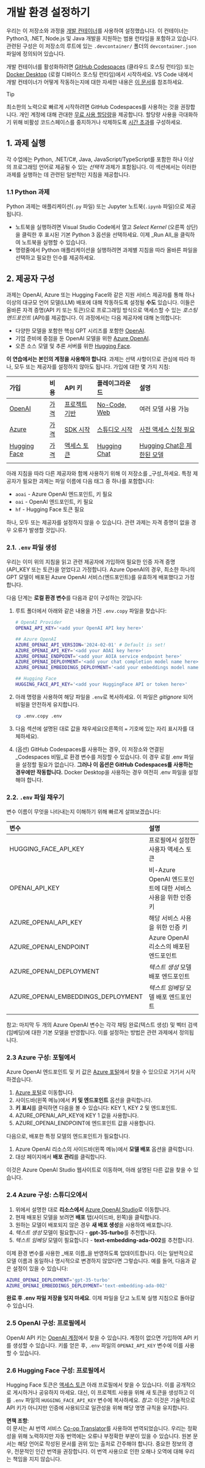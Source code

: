 <!--
CO_OP_TRANSLATOR_METADATA:
{
  "original_hash": "f12faf55ab620aef9f6761679b7ac68b",
  "translation_date": "2025-05-19T09:03:23+00:00",
  "source_file": "00-course-setup/SETUP.md",
  "language_code": "ko"
}
-->
# 개발 환경 설정하기

우리는 이 저장소와 과정을 [개발 컨테이너](https://containers.dev?WT.mc_id=academic-105485-koreyst)를 사용하여 설정했습니다. 이 컨테이너는 Python3, .NET, Node.js 및 Java 개발을 지원하는 범용 런타임을 포함하고 있습니다. 관련된 구성은 이 저장소의 루트에 있는 `.devcontainer/` 폴더의 `devcontainer.json` 파일에 정의되어 있습니다.

개발 컨테이너를 활성화하려면 [GitHub Codespaces](https://docs.github.com/en/codespaces/overview?WT.mc_id=academic-105485-koreyst) (클라우드 호스팅 런타임) 또는 [Docker Desktop](https://docs.docker.com/desktop/?WT.mc_id=academic-105485-koreyst) (로컬 디바이스 호스팅 런타임)에서 시작하세요. VS Code 내에서 개발 컨테이너가 어떻게 작동하는지에 대한 자세한 내용은 [이 문서](https://code.visualstudio.com/docs/devcontainers/containers?WT.mc_id=academic-105485-koreyst)를 참조하세요.

> [!TIP]  
> 최소한의 노력으로 빠르게 시작하려면 GitHub Codespaces를 사용하는 것을 권장합니다. 개인 계정에 대해 관대한 [무료 사용 할당량](https://docs.github.com/billing/managing-billing-for-github-codespaces/about-billing-for-github-codespaces#monthly-included-storage-and-core-hours-for-personal-accounts?WT.mc_id=academic-105485-koreyst)을 제공합니다. 할당량 사용을 극대화하기 위해 비활성 코드스페이스를 중지하거나 삭제하도록 [시간 초과](https://docs.github.com/codespaces/setting-your-user-preferences/setting-your-timeout-period-for-github-codespaces?WT.mc_id=academic-105485-koreyst)를 구성하세요.

## 1. 과제 실행

각 수업에는 Python, .NET/C#, Java, JavaScript/TypeScript를 포함한 하나 이상의 프로그래밍 언어로 제공될 수 있는 _선택적_ 과제가 포함됩니다. 이 섹션에서는 이러한 과제를 실행하는 데 관련된 일반적인 지침을 제공합니다.

### 1.1 Python 과제

Python 과제는 애플리케이션(`.py` 파일) 또는 Jupyter 노트북(`.ipynb` 파일)으로 제공됩니다.
- 노트북을 실행하려면 Visual Studio Code에서 열고 _Select Kernel_ (오른쪽 상단)을 클릭한 후 표시된 기본 Python 3 옵션을 선택하세요. 이제 _Run All_을 클릭하여 노트북을 실행할 수 있습니다.
- 명령줄에서 Python 애플리케이션을 실행하려면 과제별 지침을 따라 올바른 파일을 선택하고 필요한 인수를 제공하세요.

## 2. 제공자 구성

과제는 OpenAI, Azure 또는 Hugging Face와 같은 지원 서비스 제공자를 통해 하나 이상의 대규모 언어 모델(LLM) 배포에 대해 작동하도록 설정될 **수도** 있습니다. 이들은 올바른 자격 증명(API 키 또는 토큰)으로 프로그래밍 방식으로 액세스할 수 있는 _호스팅 엔드포인트_ (API)를 제공합니다. 이 과정에서는 다음 제공자에 대해 논의합니다:

- 다양한 모델을 포함한 핵심 GPT 시리즈를 포함한 [OpenAI](https://platform.openai.com/docs/models?WT.mc_id=academic-105485-koreyst).
- 기업 준비에 중점을 둔 OpenAI 모델을 위한 [Azure OpenAI](https://learn.microsoft.com/azure/ai-services/openai/?WT.mc_id=academic-105485-koreyst).
- 오픈 소스 모델 및 추론 서버를 위한 [Hugging Face](https://huggingface.co/docs/hub/index?WT.mc_id=academic-105485-koreyst).

**이 연습에서는 본인의 계정을 사용해야 합니다**. 과제는 선택 사항이므로 관심에 따라 하나, 모두 또는 제공자를 설정하지 않아도 됩니다. 가입에 대한 몇 가지 지침:

| 가입 | 비용 | API 키 | 플레이그라운드 | 설명 |
|:---|:---|:---|:---|:---|
| [OpenAI](https://platform.openai.com/signup?WT.mc_id=academic-105485-koreyst)| [가격](https://openai.com/pricing#language-models?WT.mc_id=academic-105485-koreyst)| [프로젝트 기반](https://platform.openai.com/api-keys?WT.mc_id=academic-105485-koreyst) | [No-Code, Web](https://platform.openai.com/playground?WT.mc_id=academic-105485-koreyst) | 여러 모델 사용 가능 |
| [Azure](https://aka.ms/azure/free?WT.mc_id=academic-105485-koreyst)| [가격](https://azure.microsoft.com/pricing/details/cognitive-services/openai-service/?WT.mc_id=academic-105485-koreyst)| [SDK 시작](https://learn.microsoft.com/azure/ai-services/openai/quickstart?WT.mc_id=academic-105485-koreyst)| [스튜디오 시작](https://learn.microsoft.com/azure/ai-services/openai/quickstart?WT.mc_id=academic-105485-koreyst) | [사전 액세스 신청 필요](https://learn.microsoft.com/azure/ai-services/openai/?WT.mc_id=academic-105485-koreyst)|
| [Hugging Face](https://huggingface.co/join?WT.mc_id=academic-105485-koreyst) | [가격](https://huggingface.co/pricing) | [액세스 토큰](https://huggingface.co/docs/hub/security-tokens?WT.mc_id=academic-105485-koreyst) | [Hugging Chat](https://huggingface.co/chat/?WT.mc_id=academic-105485-koreyst)| [Hugging Chat은 제한된 모델](https://huggingface.co/chat/models?WT.mc_id=academic-105485-koreyst) |
| | | | | |

아래 지침을 따라 다른 제공자와 함께 사용하기 위해 이 저장소를 _구성_하세요. 특정 제공자가 필요한 과제는 파일 이름에 다음 태그 중 하나를 포함합니다:
- `aoai` - Azure OpenAI 엔드포인트, 키 필요
- `oai` - OpenAI 엔드포인트, 키 필요
- `hf` - Hugging Face 토큰 필요

하나, 모두 또는 제공자를 설정하지 않을 수 있습니다. 관련 과제는 자격 증명이 없을 경우 오류가 발생할 것입니다.

### 2.1. `.env` 파일 생성

우리는 이미 위의 지침을 읽고 관련 제공자에 가입하여 필요한 인증 자격 증명(API_KEY 또는 토큰)을 얻었다고 가정합니다. Azure OpenAI의 경우, 최소한 하나의 GPT 모델이 배포된 Azure OpenAI 서비스(엔드포인트)를 유효하게 배포했다고 가정합니다.

다음 단계는 **로컬 환경 변수**를 다음과 같이 구성하는 것입니다:

1. 루트 폴더에서 아래와 같은 내용을 가진 `.env.copy` 파일을 찾습니다:

   ```bash
   # OpenAI Provider
   OPENAI_API_KEY='<add your OpenAI API key here>'

   ## Azure OpenAI
   AZURE_OPENAI_API_VERSION='2024-02-01' # Default is set!
   AZURE_OPENAI_API_KEY='<add your AOAI key here>'
   AZURE_OPENAI_ENDPOINT='<add your AOIA service endpoint here>'
   AZURE_OPENAI_DEPLOYMENT='<add your chat completion model name here>' 
   AZURE_OPENAI_EMBEDDINGS_DEPLOYMENT='<add your embeddings model name here>'

   ## Hugging Face
   HUGGING_FACE_API_KEY='<add your HuggingFace API or token here>'
   ```

2. 아래 명령을 사용하여 해당 파일을 `.env`로 복사하세요. 이 파일은 _gitignore_ 되어 비밀을 안전하게 유지합니다.

   ```bash
   cp .env.copy .env
   ```

3. 다음 섹션에 설명된 대로 값을 채우세요(오른쪽의 `=` 기호에 있는 자리 표시자를 대체하세요).

3. (옵션) GitHub Codespaces를 사용하는 경우, 이 저장소와 연결된 _Codespaces 비밀_로 환경 변수를 저장할 수 있습니다. 이 경우 로컬 .env 파일을 설정할 필요가 없습니다. **그러나 이 옵션은 GitHub Codespaces를 사용하는 경우에만 작동합니다.** Docker Desktop을 사용하는 경우 여전히 .env 파일을 설정해야 합니다.

### 2.2. `.env` 파일 채우기

변수 이름이 무엇을 나타내는지 이해하기 위해 빠르게 살펴보겠습니다:

| 변수 | 설명 |
| :--- | :--- |
| HUGGING_FACE_API_KEY | 프로필에서 설정한 사용자 액세스 토큰 |
| OPENAI_API_KEY | 비-Azure OpenAI 엔드포인트에 대한 서비스 사용을 위한 인증 키 |
| AZURE_OPENAI_API_KEY | 해당 서비스 사용을 위한 인증 키 |
| AZURE_OPENAI_ENDPOINT | Azure OpenAI 리소스의 배포된 엔드포인트 |
| AZURE_OPENAI_DEPLOYMENT | _텍스트 생성_ 모델 배포 엔드포인트 |
| AZURE_OPENAI_EMBEDDINGS_DEPLOYMENT | _텍스트 임베딩_ 모델 배포 엔드포인트 |
| | |

참고: 마지막 두 개의 Azure OpenAI 변수는 각각 채팅 완료(텍스트 생성) 및 벡터 검색(임베딩)에 대한 기본 모델을 반영합니다. 이를 설정하는 방법은 관련 과제에서 정의됩니다.

### 2.3 Azure 구성: 포털에서

Azure OpenAI 엔드포인트 및 키 값은 [Azure 포털](https://portal.azure.com?WT.mc_id=academic-105485-koreyst)에서 찾을 수 있으므로 거기서 시작하겠습니다.

1. [Azure 포털](https://portal.azure.com?WT.mc_id=academic-105485-koreyst)로 이동합니다.
1. 사이드바(왼쪽 메뉴)에서 **키 및 엔드포인트** 옵션을 클릭합니다.
1. **키 표시**를 클릭하면 다음을 볼 수 있습니다: KEY 1, KEY 2 및 엔드포인트.
1. AZURE_OPENAI_API_KEY에 KEY 1 값을 사용합니다.
1. AZURE_OPENAI_ENDPOINT에 엔드포인트 값을 사용합니다.

다음으로, 배포한 특정 모델의 엔드포인트가 필요합니다.

1. Azure OpenAI 리소스의 사이드바(왼쪽 메뉴)에서 **모델 배포** 옵션을 클릭합니다.
1. 대상 페이지에서 **배포 관리**를 클릭합니다.

이것은 Azure OpenAI Studio 웹사이트로 이동하며, 아래 설명된 다른 값을 찾을 수 있습니다.

### 2.4 Azure 구성: 스튜디오에서

1. 위에서 설명한 대로 **리소스에서** [Azure OpenAI Studio](https://oai.azure.com?WT.mc_id=academic-105485-koreyst)로 이동합니다.
1. 현재 배포된 모델을 보려면 **배포** 탭(사이드바, 왼쪽)을 클릭합니다.
1. 원하는 모델이 배포되지 않은 경우 **새 배포 생성**을 사용하여 배포합니다.
1. _텍스트 생성_ 모델이 필요합니다 - **gpt-35-turbo**를 추천합니다.
1. _텍스트 임베딩_ 모델이 필요합니다 - **text-embedding-ada-002**를 추천합니다.

이제 환경 변수를 사용한 _배포 이름_을 반영하도록 업데이트합니다. 이는 일반적으로 모델 이름과 동일하나 명시적으로 변경하지 않았다면 그렇습니다. 예를 들어, 다음과 같은 설정이 있을 수 있습니다:

```bash
AZURE_OPENAI_DEPLOYMENT='gpt-35-turbo'
AZURE_OPENAI_EMBEDDINGS_DEPLOYMENT='text-embedding-ada-002'
```

**완료 후 .env 파일 저장을 잊지 마세요**. 이제 파일을 닫고 노트북 실행 지침으로 돌아갈 수 있습니다.

### 2.5 OpenAI 구성: 프로필에서

OpenAI API 키는 [OpenAI 계정](https://platform.openai.com/api-keys?WT.mc_id=academic-105485-koreyst)에서 찾을 수 있습니다. 계정이 없으면 가입하여 API 키를 생성할 수 있습니다. 키를 얻은 후, `.env` 파일의 `OPENAI_API_KEY` 변수에 이를 사용할 수 있습니다.

### 2.6 Hugging Face 구성: 프로필에서

Hugging Face 토큰은 [액세스 토큰](https://huggingface.co/settings/tokens?WT.mc_id=academic-105485-koreyst) 아래 프로필에서 찾을 수 있습니다. 이를 공개적으로 게시하거나 공유하지 마세요. 대신, 이 프로젝트 사용을 위해 새 토큰을 생성하고 이를 `.env` 파일의 `HUGGING_FACE_API_KEY` 변수에 복사하세요. _참고:_ 이것은 기술적으로 API 키가 아니지만 인증에 사용되므로 일관성을 위해 해당 명명 규칙을 유지합니다.

**면책 조항**:  
이 문서는 AI 번역 서비스 [Co-op Translator](https://github.com/Azure/co-op-translator)를 사용하여 번역되었습니다. 우리는 정확성을 위해 노력하지만 자동 번역에는 오류나 부정확한 부분이 있을 수 있습니다. 원본 문서는 해당 언어로 작성된 문서를 권위 있는 출처로 간주해야 합니다. 중요한 정보의 경우, 전문적인 인간 번역을 권장합니다. 이 번역 사용으로 인한 오해나 오역에 대해 우리는 책임을 지지 않습니다.